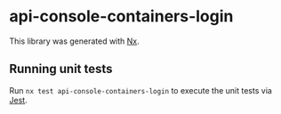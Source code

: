 # api-console-containers-login

This library was generated with [Nx](https://nx.dev).

## Running unit tests

Run `nx test api-console-containers-login` to execute the unit tests via [Jest](https://jestjs.io).
